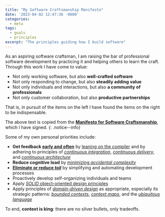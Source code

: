 ```yaml
---
title: "My Software Craftsmanship Manifesto"
date: '2023-04-02 12:47:36 -0600'
categories:
  - meta
tags:
  - goals
  - principles
excerpt: "The principles guiding how I build software"
---
```


As an aspiring software craftsman, I am raising the bar of professional software development by practicing it and helping others to learn the craft.  Through this work I have come to value:

- Not only working software, but also **well-crafted software**
- Not only responding to change, but also **steadily adding value**
- Not only individuals and interactions, but also **a community of professionals**
- Not only customer collaboration, but also **productive partnerships**

That is, in pursuit of the items on the left I have found the items on the right to be indispensable.

The above text is copied from the [**Manifesto for Software Craftsmanship**](http://manifesto.softwarecraftsmanship.org/), which I have signed.
{: .notice--info}

Some of my own personal priorities include:

- **Get feedback [early and often](http://tryqa.com/why-is-early-and-frequent-feedback-in-agile-methodology-important/)** by [leaning on the compiler](https://wellfire.co/this-old-pony/leaning-on-the-compiler-and-working-effectively-with-legacy-django-code--this-old-pony-48/) and by adhering to principles of [*continuous integration*](https://martinfowler.com/articles/continuousIntegration.html), [*continuous delivery*](https://martinfowler.com/bliki/ContinuousDelivery.html), and [*continuous architecture*](https://continuousarchitecture.com/)
- **Reduce cognitive load** by [minimizing *accidental complexity*](https://blog.ploeh.dk/2019/07/01/yes-silver-bullet/)
- [**Eliminate or reduce *toil***](https://sre.google/sre-book/eliminating-toil/) by simplifying and automating development processes
- Proactively develop self-organizing individuals and teams
- Apply [*SOLID* object-oriented design principles](https://www.digitalocean.com/community/conceptual-articles/s-o-l-i-d-the-first-five-principles-of-object-oriented-design)
- Apply principles of [*domain-driven design*](https://martinfowler.com/bliki/DomainDrivenDesign.html) as appropriate, especially its strategic patterns: [*bounded contexts*](https://martinfowler.com/bliki/BoundedContext.html), [*context maps*](https://github.com/ddd-crew/context-mapping), and the [*ubiquitous language*](https://martinfowler.com/bliki/UbiquitousLanguage.html)

To end, **context is king**: there are no silver bullets, only tradeoffs.
